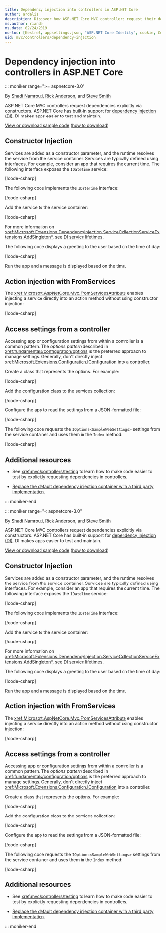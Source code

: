 ```yaml
---
title: Dependency injection into controllers in ASP.NET Core
author: ardalis
description: Discover how ASP.NET Core MVC controllers request their dependencies explicitly via their constructors with dependency injection in ASP.NET Core.
ms.author: riande
ms.date: 02/24/2019
no-loc: [Kestrel, appsettings.json, "ASP.NET Core Identity", cookie, Cookie, Blazor, "Blazor Server", "Blazor WebAssembly", "Identity", "Let's Encrypt", Razor, SignalR]
uid: mvc/controllers/dependency-injection
---
```

# Dependency injection into controllers in ASP.NET Core

::: moniker range=">= aspnetcore-3.0"

By [Shadi Namrouti](https://github.com/shadinamrouti), [Rick Anderson](https://twitter.com/RickAndMSFT), and [Steve Smith](https://github.com/ardalis)

ASP.NET Core MVC controllers request dependencies explicitly via constructors. ASP.NET Core has built-in support for [dependency injection (DI)](xref:fundamentals/dependency-injection). DI makes apps easier to test and maintain.

[View or download sample code](https://github.com/dotnet/AspNetCore.Docs/tree/main/aspnetcore/mvc/controllers/dependency-injection/sample) ([how to download](xref:index#how-to-download-a-sample))

## Constructor Injection

Services are added as a constructor parameter, and the runtime resolves the service from the service container. Services are typically defined using interfaces. For example, consider an app that requires the current time. The following interface exposes the `IDateTime` service:

[!code-csharp[](dependency-injection/3.1sample/ControllerDI/Interfaces/IDateTime.cs?name=snippet)]

The following code implements the `IDateTime` interface:

[!code-csharp[](dependency-injection/3.1sample/ControllerDI/Services/SystemDateTime.cs?name=snippet)]

Add the service to the service container:

[!code-csharp[](dependency-injection/3.1sample/ControllerDI/Startup1.cs?name=snippet&highlight=3)]

For more information on <xref:Microsoft.Extensions.DependencyInjection.ServiceCollectionServiceExtensions.AddSingleton*>, see [DI service lifetimes](xref:fundamentals/dependency-injection#service-lifetimes).

The following code displays a greeting to the user based on the time of day:

[!code-csharp[](dependency-injection/3.1sample/ControllerDI/Controllers/HomeController.cs?name=snippet)]

Run the app and a message is displayed based on the time.

## Action injection with FromServices

The <xref:Microsoft.AspNetCore.Mvc.FromServicesAttribute> enables injecting a service directly into an action method without using constructor injection:

[!code-csharp[](dependency-injection/3.1sample/ControllerDI/Controllers/HomeController.cs?name=snippet2)]

## Access settings from a controller

Accessing app or configuration settings from within a controller is a common pattern. The *options pattern* described in <xref:fundamentals/configuration/options> is the preferred approach to manage settings. Generally, don't directly inject <xref:Microsoft.Extensions.Configuration.IConfiguration> into a controller.

Create a class that represents the options. For example:

[!code-csharp[](dependency-injection/3.1sample/ControllerDI/Models/SampleWebSettings.cs?name=snippet)]

Add the configuration class to the services collection:

[!code-csharp[](dependency-injection/3.1sample/ControllerDI/Startup.cs?highlight=4&name=snippet1)]

Configure the app to read the settings from a JSON-formatted file:

[!code-csharp[](dependency-injection/3.1sample/ControllerDI/Program.cs?name=snippet&range=10-15)]

The following code requests the `IOptions<SampleWebSettings>` settings from the service container and uses them in the `Index` method:

[!code-csharp[](dependency-injection/3.1sample/ControllerDI/Controllers/SettingsController.cs?name=snippet)]

## Additional resources

* See <xref:mvc/controllers/testing> to learn how to make code easier to test by explicitly requesting dependencies in controllers.

* [Replace the default dependency injection container with a third party implementation](xref:fundamentals/dependency-injection#default-service-container-replacement).

::: moniker-end

::: moniker range="< aspnetcore-3.0"

By [Shadi Namrouti](https://github.com/shadinamrouti), [Rick Anderson](https://twitter.com/RickAndMSFT), and [Steve Smith](https://github.com/ardalis)

ASP.NET Core MVC controllers request dependencies explicitly via constructors. ASP.NET Core has built-in support for [dependency injection (DI)](xref:fundamentals/dependency-injection). DI makes apps easier to test and maintain.

[View or download sample code](https://github.com/dotnet/AspNetCore.Docs/tree/main/aspnetcore/mvc/controllers/dependency-injection/sample) ([how to download](xref:index#how-to-download-a-sample))

## Constructor Injection

Services are added as a constructor parameter, and the runtime resolves the service from the service container. Services are typically defined using interfaces. For example, consider an app that requires the current time. The following interface exposes the `IDateTime` service:

[!code-csharp[](dependency-injection/sample/ControllerDI/Interfaces/IDateTime.cs?name=snippet)]

The following code implements the `IDateTime` interface:

[!code-csharp[](dependency-injection/sample/ControllerDI/Services/SystemDateTime.cs?name=snippet)]

Add the service to the service container:

[!code-csharp[](dependency-injection/sample/ControllerDI/Startup1.cs?name=snippet&highlight=3)]

For more information on <xref:Microsoft.Extensions.DependencyInjection.ServiceCollectionServiceExtensions.AddSingleton*>, see [DI service lifetimes](xref:fundamentals/dependency-injection#service-lifetimes).

The following code displays a greeting to the user based on the time of day:

[!code-csharp[](dependency-injection/sample/ControllerDI/Controllers/HomeController.cs?name=snippet)]

Run the app and a message is displayed based on the time.

## Action injection with FromServices

The <xref:Microsoft.AspNetCore.Mvc.FromServicesAttribute> enables injecting a service directly into an action method without using constructor injection:

[!code-csharp[](dependency-injection/sample/ControllerDI/Controllers/HomeController.cs?name=snippet2)]

## Access settings from a controller

Accessing app or configuration settings from within a controller is a common pattern. The *options pattern* described in <xref:fundamentals/configuration/options> is the preferred approach to manage settings. Generally, don't directly inject <xref:Microsoft.Extensions.Configuration.IConfiguration> into a controller.

Create a class that represents the options. For example:

[!code-csharp[](dependency-injection/sample/ControllerDI/Models/SampleWebSettings.cs?name=snippet)]

Add the configuration class to the services collection:

[!code-csharp[](dependency-injection/sample/ControllerDI/Startup.cs?highlight=4&name=snippet1)]

Configure the app to read the settings from a JSON-formatted file:

[!code-csharp[](dependency-injection/sample/ControllerDI/Program.cs?name=snippet&range=10-15)]

The following code requests the `IOptions<SampleWebSettings>` settings from the service container and uses them in the `Index` method:

[!code-csharp[](dependency-injection/sample/ControllerDI/Controllers/SettingsController.cs?name=snippet)]

## Additional resources

* See <xref:mvc/controllers/testing> to learn how to make code easier to test by explicitly requesting dependencies in controllers.

* [Replace the default dependency injection container with a third party implementation](xref:fundamentals/dependency-injection#default-service-container-replacement).

::: moniker-end